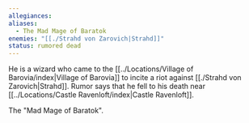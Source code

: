 ```yaml
---
allegiances: 
aliases:
  - The Mad Mage of Baratok
enemies: "[[./Strahd von Zarovich|Strahd]]"
status: rumored dead
---
```



He is a wizard who came to the [[../Locations/Village of Barovia/index|Village of Barovia]] to incite a riot against [[./Strahd von Zarovich|Strahd]]. Rumor says that he fell to his death near [[../Locations/Castle Ravenloft/index|Castle Ravenloft]].

The "Mad Mage of Baratok".